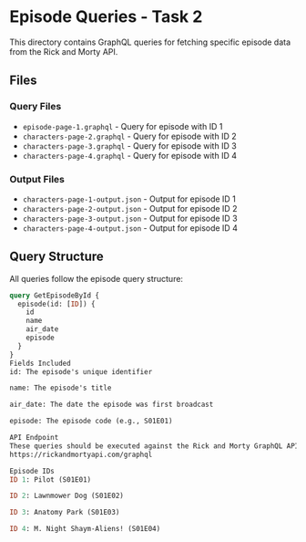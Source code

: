 # Episode Queries - Task 2

This directory contains GraphQL queries for fetching specific episode data from the Rick and Morty API.

## Files

### Query Files
- `episode-page-1.graphql` - Query for episode with ID 1
- `characters-page-2.graphql` - Query for episode with ID 2
- `characters-page-3.graphql` - Query for episode with ID 3
- `characters-page-4.graphql` - Query for episode with ID 4

### Output Files
- `characters-page-1-output.json` - Output for episode ID 1
- `characters-page-2-output.json` - Output for episode ID 2
- `characters-page-3-output.json` - Output for episode ID 3
- `characters-page-4-output.json` - Output for episode ID 4

## Query Structure

All queries follow the episode query structure:
```graphql
query GetEpisodeById {
  episode(id: [ID]) {
    id
    name
    air_date
    episode
  }
}
Fields Included
id: The episode's unique identifier

name: The episode's title

air_date: The date the episode was first broadcast

episode: The episode code (e.g., S01E01)

API Endpoint
These queries should be executed against the Rick and Morty GraphQL API:
https://rickandmortyapi.com/graphql

Episode IDs
ID 1: Pilot (S01E01)

ID 2: Lawnmower Dog (S01E02)

ID 3: Anatomy Park (S01E03)

ID 4: M. Night Shaym-Aliens! (S01E04)
